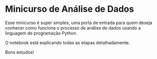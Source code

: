 # Minicurso de Análise de Dados

Esse minicurso é super simples, uma porta de entrada para quem deseja conhecer como funciona o processo
de análise de dados usando a linguagem de programação Python.
<p> O notebook está explicando todas as etapas detalhadamente.
  
  Bons estudos!


